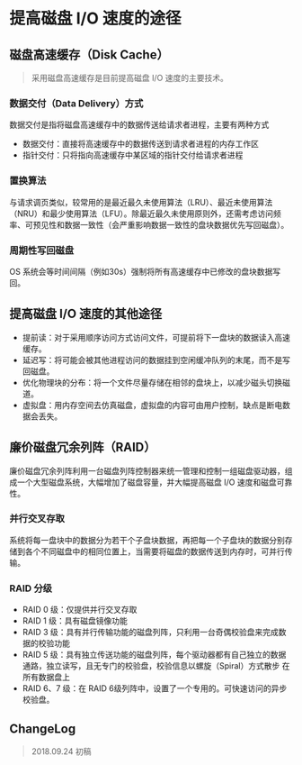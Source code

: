 # 提高磁盘 I/O 速度的途径

## 磁盘高速缓存（Disk Cache）

> 采用磁盘高速缓存是目前提高磁盘 I/O 速度的主要技术。

### 数据交付（Data Delivery）方式

数据交付是指将磁盘高速缓存中的数据传送给请求者进程，主要有两种方式

- 数据交付：直接将高速缓存中的数据传送到请求者进程的内存工作区
- 指针交付：只将指向高速缓存中某区域的指针交付给请求者进程

### 置换算法

与请求调页类似，较常用的是最近最久未使用算法（LRU）、最近未使用算法（NRU）和最少使用算法（LFU）。除最近最久未使用原则外，还需考虑访问频率、可预见性和数据一致性（会严重影响数据一致性的盘块数据优先写回磁盘）。

### 周期性写回磁盘

OS 系统会等时间间隔（例如30s）强制将所有高速缓存中已修改的盘块数据写回。

## 提高磁盘 I/O 速度的其他途径

- 提前读：对于采用顺序访问方式访问文件，可提前将下一盘块的数据读入高速缓存。
- 延迟写：将可能会被其他进程访问的数据挂到空闲缓冲队列的末尾，而不是写回磁盘。
- 优化物理块的分布：将一个文件尽量存储在相邻的盘块上，以减少磁头切换磁道。
- 虚拟盘：用内存空间去仿真磁盘，虚拟盘的内容可由用户控制，缺点是断电数据会丢失。

## 廉价磁盘冗余列阵（RAID）

廉价磁盘冗余列阵利用一台磁盘列阵控制器来统一管理和控制一组磁盘驱动器，组成一个大型磁盘系统，大幅增加了磁盘容量，并大幅提高磁盘 I/O 速度和磁盘可靠性。

### 并行交叉存取

系统将每一盘块中的数据分为若干个子盘块数据，再把每一个子盘块的数据分别存储到各个不同磁盘中的相同位置上，当需要将磁盘的数据传送到内存时，可并行传输。

### RAID 分级

-  RAID 0 级：仅提供并行交叉存取
-  RAID 1 级：具有磁盘镜像功能
-  RAID 3 级：具有并行传输功能的磁盘列阵，只利用一台奇偶校验盘来完成数据的校验功能
-  RAID 5 级：具有独立传送功能的磁盘列阵，每个驱动器都有自己独立的数据通路，独立读写，且无专门的校验盘，校验信息以螺旋（Spiral）方式散步 在所有数据盘上
-  RAID 6、7 级：在 RAID 6级列阵中，设置了一个专用的。可快速访问的异步校验盘。
## ChangeLog

> 2018.09.24 初稿
